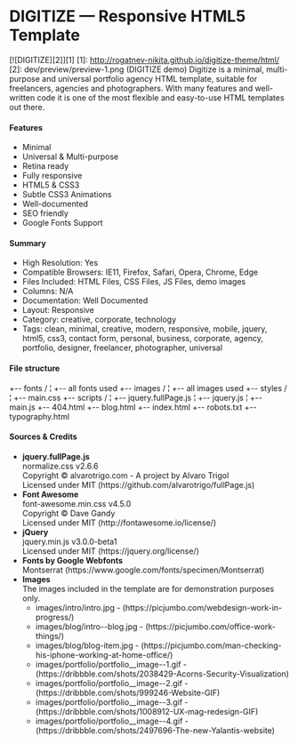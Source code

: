# DIGITIZE — Responsive HTML5 Template
[![DIGITIZE][2]][1]
  [1]: http://rogatnev-nikita.github.io/digitize-theme/html/
  [2]: dev/preview/preview-1.png (DIGITIZE demo)
Digitize is a minimal, multi-purpose and universal portfolio agency HTML template, suitable for freelancers, agencies and photographers. With many features and well-written code it is one of the most flexible and easy-to-use HTML templates out there.<br>

<h4>Features</h4>
<ul>
  <li>Minimal</li>
  <li>Universal & Multi-purpose</li>
  <li>Retina ready</li>
  <li>Fully responsive</li>
  <li>HTML5 & CSS3</li>
  <li>Subtle CSS3 Animations</li>
  <li>Well-documented</li>
  <li>SEO friendly</li>
  <li>Google Fonts Support</li>
</ul>

<h4>Summary</h4>
<ul>
  <li>High Resolution: Yes</li>
  <li>Compatible Browsers: IE11, Firefox, Safari, Opera, Chrome, Edge</li>
  <li>Files Included: HTML Files, CSS Files, JS Files, demo images</li>
  <li>Columns: N/A</li>
  <li>Documentation: Well Documented</li>
  <li>Layout: Responsive</li>
  <li>Category: creative, corporate, technology</li>
  <li>Tags: clean, minimal, creative, modern, responsive, mobile, jquery, html5, css3, contact form, personal, business, corporate, agency, portfolio, designer, freelancer, photographer, universal</li>
</ul>

<h4>File structure</h4>
    +-- fonts /
    ¦    +-- all fonts used
    +-- images /
    ¦    +-- all images used
    +-- styles /
    ¦    +-- main.css
    +-- scripts /
    ¦	+-- jquery.fullPage.js
    ¦	+-- jquery.js
    ¦	+-- main.js
    +-- 404.html
    +-- blog.html
    +-- index.html
    +-- robots.txt
    +-- typography.html
    
<h4>Sources & Credits</h4>
<ul>
  <li>
    <strong>jquery.fullPage.js</strong><br>
    normalize.css v2.6.6<br>
    Copyright © alvarotrigo.com - A project by Alvaro Trigol<br>
    Licensed under MIT (https://github.com/alvarotrigo/fullPage.js)
  </li>
  <li>
    <strong>Font Awesome</strong><br>
    font-awesome.min.css v4.5.0<br>
    Copyright © Dave Gandy<br>
    Licensed under MIT (http://fontawesome.io/license/)
  </li>                
  <li>
    <strong>jQuery</strong><br>
    jquery.min.js v3.0.0-beta1<br>
    Licensed under MIT (https://jquery.org/license/)
  </li>
  <li>
    <strong>Fonts by Google Webfonts</strong><br>
    Montserrat (https://www.google.com/fonts/specimen/Montserrat)
  </li>
  <li>
    <strong>Images</strong><br>
    The images included in the template are for demonstration purposes only.<br>
      <ul>
        <li>images/intro/intro.jpg - (https://picjumbo.com/webdesign-work-in-progress/)
        <li>images/blog/intro--blog.jpg - (https://picjumbo.com/office-work-things/)
        <li>images/blog/blog-item.jpg - (https://picjumbo.com/man-checking-his-iphone-working-at-home-office/)
        <li>images/portfolio/portfolio__image--1.gif - (https://dribbble.com/shots/2038429-Acorns-Security-Visualization)</li>
        <li>images/portfolio/portfolio__image--2.gif - (https://dribbble.com/shots/999246-Website-GIF)</li>
        <li>images/portfolio/portfolio__image--3.gif - (https://dribbble.com/shots/1008912-UX-mag-redesign-GIF)</li>
        <li>images/portfolio/portfolio__image--4.gif - (https://dribbble.com/shots/2497696-The-new-Yalantis-website)</li>
      </ul>
  </li>
</ul>
